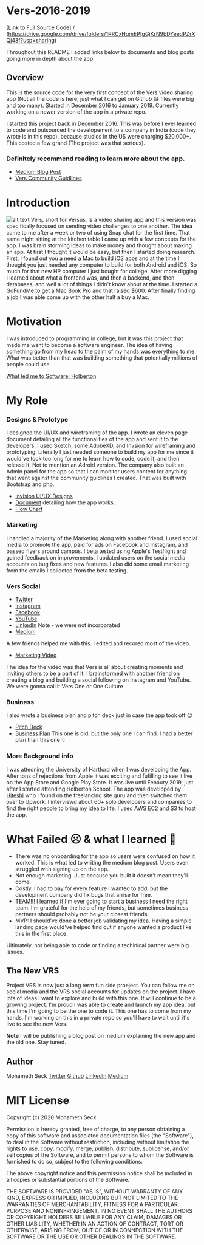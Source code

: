 # Vers-2016-2019
[Link to Full Source Code] /
(https://drive.google.com/drive/folders/1RRCxHqmEPtgGjKrN9bDYeedPZrXQj48f?usp=sharing)

Throughout this README I added links below to documents and blog posts going more in depth about the app.

## Overview
This is the source code for the very first concept of the Vers video sharing app (Not all the code is here, just what I can get on Github 😅 files were big and too many). Started in December 2016 to January 2019.
Currently working on a newer version of the app in a private repo.

I started this project back in December 2016. This was before I ever learned to code and outsourced the developement to a company in India (code they wrote is in this repo), because studios in the US were charging $20,000+. This costed a few grand (The project was that serious).


### Definitely recommend reading to learn more about the app.
- [Medium Blog Post](https://medium.com/vers-one/how-vers-works-how-to-use-it-10817f7bdccf)
- [Vers Community Guidlines](https://medium.com/@mohamethseck/vers-community-guidelines-43b66513581a)


# Introduction
![alt text](https://miro.medium.com/max/1400/1*q7tCD-Yho0cW-cQWqX3APA.jpeg)
Vers, short for Versus, is a video sharing app and this version was specifically focused on sending video challenges to one another. The idea came to me after a week or two of using Snap chat for the first time. That same night sitting at the kitchen table I came up with a few concepts for the app. I was brain storming ideas to make money and thought about making an app. At first I thought it would be easy, but then I started doing research. First, I found out you a need a Mac to build iOS apps and at the time I thought you just needed any computer to build for both Android and iOS. So much for that new HP computer I just bought for college. After more digging I learned about what a frontend was, and then a backend, and then databases, and well a lot of things I didn't know about at the time. I started a GoFundMe to get a Mac Book Pro and that raised $600. After finally finding a job I was able come up with the other half a buy a Mac.


# Motivation
I was introduced to programming in college, but it was this project that made me want to become a software engineer. The idea of having something go from my head to the palm of my hands was everything to me. What was better than that was building something that potentially  millions of people could use. 

[What led me to Software: Holberton](https://medium.com/@mohamethseck/my-first-trimester-at-holberton-school-new-haven-4127bf18a43d)

# My Role

### Designs & Prototype

I designed the UI/UX and wireframing of the app. I wrote an eleven page document detailing all the functionalities of the app and sent it to the developers. I used Sketch, some AdobeXD, and Invsion for wireframing and prototyping. Literally I just needed someone to build my app for me since it would've took too long for me to learn how to code, code it, and then release it. Not to mention an Adroid version. The company also built an Admin panel for the app so that I can monitor users content for anything that went against the community guidlines I created. That was built with Bootstrap and php.

- [Invision UI/UX Designs](https://invis.io/KZSSLMZHM26)
- [Document](https://docs.google.com/document/d/1l1JeqXhfrBX7ZU8h69wp-AeQjVR0t02MDKGcUKU58Cs/edit?usp=sharing) detailing how the app works.
- [Flow Chart](https://drive.google.com/file/d/1FgrxFnNCWRrzMoqe3j2PRL5-fc4CiLdj/view?usp=sharing)

### Marketing

I handled a majority of the Marketing along with another friend. I used social media to promote the app, paid for ads on Facebook and Instagram, and passed flyers around campus. I beta tested using Apple's Testflight and gained feedback on improvements. I updated users on the social media accounts on bug fixes and new features. I also did some email marketing from the emails I collected from the beta testing.

### Vers Social
- [Twitter](https://twitter.com/verstheworld)
- [Instagram](https://www.instagram.com/verstheworld/)
- [Facebook](https://www.facebook.com/verstheworld/)
- [YouTube](https://www.youtube.com/channel/UC7aMQ7Z3yFdJPeDDoBwNt4Q?view_as=subscriber)
- [LinkedIn](https://www.linkedin.com/company/11566740/admin/) Note - we were not incorporated
- [Medium](https://medium.com/vers-one)

A few friends helped me with this. I edited and recored most of the video. 
- [Marketing Video](https://www.youtube.com/watch?v=9F17vBFwjCg)

The idea for the video was that Vers is all about creating moments and inviting others to be a part of it. I brainstormed with another friend on creating a blog and building a social following on Instagram and YouTube. We were gonna call it Vers One or One Culture


### Business

I also wrote a business plan and pitch deck just in case the app took off 😉
- [Pitch Deck](https://drive.google.com/file/d/17yzb53eJfQ7CHoI-VFvyepZnN_8WT9JJ/view?usp=sharing)
- [Business Plan](https://drive.google.com/file/d/17yzb53eJfQ7CHoI-VFvyepZnN_8WT9JJ/view?usp=sharing)
 This one is old, but the only one I can find. I had a better plan than this one 💡
 
 ### More Background info
 I was attedning the University of Hartford when I was developing the App. After tons of rejections from Apple it was exciting and fufilling to see it live on the App Store and Google Play Store. It was live until Febaury 2019, just after I started attending Holberton School. The app was developed by [Hiteshi](https://www.linkedin.com/company/hiteshi/) who I found on the freelancing site guru and then switched them over to Upwork. I interviewd about 60+ solo developers and companies to find the right people to bring my idea to life. I used AWS EC2 and S3 to host the app.
 
# What Failed ☹️ & what I learned 🧠
- There was no onboarding for the app so users were confused on how it worked. This is what led to writing the medium blog post. Users even struggled with signing up on the app.
- Not enough marketing. Just because you built it doesn't mean they'll come.
- Costly. I had to pay for every feature I wanted to add, but the development company did fix bugs that arrise for free.
- TEAM!!! I learned if I'm ever going to start a business I need the right team. I'm grateful for the help of my friends, but sometimes business partners should probably not be your closest friends. 
- MVP: I should've done a better job validating my idea. Having a simple landing page would've helped find out if anyone wanted a product like this in the first place.

Ultimately, not being able to code or finding a techinical partner were big issues.

## The New VRS
Project VRS is now just a long term fun side proeject. You can follow me on social media and the VRS social accounts for updates on the project. I have lots of ideas I want to explore and build with this one. It will continue to be a growing project. I'm proud I was able to create and launch my app idea, but this time I'm going to be the one to code it. This one has to come from my hands. I'm working on this in a private repo so you'll have to wait until it's live to see the new Vers.

**Note**
I will be publishing a blog post on medium explaining the new app and the old one. Stay tuned. 

## Author
Mohameth Seck 
[Twitter](https://twitter.com/seck_mohameth)
[Github](https://github.com/SeckMohameth)
[LinkedIn](https://www.linkedin.com/in/mrseck/)
[Medium](https://medium.com/@mohamethseck)

# MIT License

Copyright (c) 2020 Mohameth Seck

Permission is hereby granted, free of charge, to any person obtaining a copy
of this software and associated documentation files (the "Software"), to deal
in the Software without restriction, including without limitation the rights
to use, copy, modify, merge, publish, distribute, sublicense, and/or sell
copies of the Software, and to permit persons to whom the Software is
furnished to do so, subject to the following conditions:

The above copyright notice and this permission notice shall be included in all
copies or substantial portions of the Software.

THE SOFTWARE IS PROVIDED "AS IS", WITHOUT WARRANTY OF ANY KIND, EXPRESS OR
IMPLIED, INCLUDING BUT NOT LIMITED TO THE WARRANTIES OF MERCHANTABILITY,
FITNESS FOR A PARTICULAR PURPOSE AND NONINFRINGEMENT. IN NO EVENT SHALL THE
AUTHORS OR COPYRIGHT HOLDERS BE LIABLE FOR ANY CLAIM, DAMAGES OR OTHER
LIABILITY, WHETHER IN AN ACTION OF CONTRACT, TORT OR OTHERWISE, ARISING FROM,
OUT OF OR IN CONNECTION WITH THE SOFTWARE OR THE USE OR OTHER DEALINGS IN THE
SOFTWARE.
